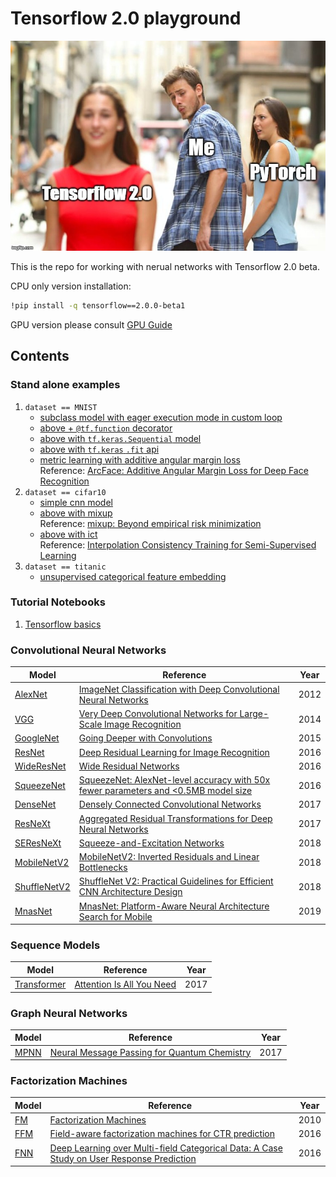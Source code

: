 # Tensorflow 2.0 playground

![image](35adva.jpg)  

This is the repo for working with nerual networks with Tensorflow 2.0 beta.

CPU only version installation:  
```bash
!pip install -q tensorflow==2.0.0-beta1
```

GPU version please consult [GPU Guide](https://www.tensorflow.org/install/gpu)

## Contents
### Stand alone examples
1. `dataset == MNIST`
    + [subclass model with eager execution mode in custom loop](mnist_mlp_eager.py)
    + [above + `@tf.function` decorator](mnist_mlp_function.py)
    + [above with `tf.keras.Sequential` model](mnist_mlp_keras_sequential.py)
    + [above with `tf.keras` `.fit` api](mnist_mlp_pure_keras.py)
    + [metric learning with additive angular margin loss](mnist_metric_learning.py)  
     Reference: [ArcFace: Additive Angular Margin Loss for Deep Face Recognition](https://arxiv.org/abs/1801.07698)
2. `dataset == cifar10`
    + [simple cnn model](cifar10_cnn.py)
    + [above with mixup](cifar10_cnn_mixup.py)   
    Reference: [mixup: Beyond empirical risk minimization](https://arxiv.org/abs/1710.09412)
    + [above with ict](cifar10_cnn_ict.py)   
    Reference: [Interpolation Consistency Training for Semi-Supervised Learning](https://arxiv.org/abs/1903.03825)
3. `dataset == titanic`
    + [unsupervised categorical feature embedding](titanic_cat_embd_ae.py)

### Tutorial Notebooks
1. [Tensorflow basics](notebooks/01_basics.ipynb)

### Convolutional Neural Networks
| Model | Reference | Year |
|-------|-----------|------|
| [AlexNet](convnets/alexnet.py) | [ImageNet Classification with Deep Convolutional Neural Networks](http://papers.nips.cc/paper/4824-imagenet-classification-with-deep-convolutional-neural-networks.pdf) | 2012 |
| [VGG](convnets/vgg.py) | [Very Deep Convolutional Networks for Large-Scale Image Recognition](https://arxiv.org/abs/1409.1556) | 2014 |
| [GoogleNet](convnets/googlenet.py) | [Going Deeper with Convolutions](https://arxiv.org/abs/1409.4842) | 2015 |
| [ResNet](convnets/resnet.py) | [Deep Residual Learning for Image Recognition](https://arxiv.org/abs/1512.03385) | 2016 |
| [WideResNet](convnets/resnet) | [Wide Residual Networks](https://arxiv.org/abs/1605.07146) | 2016 |
| [SqueezeNet](convnets/squeezenet.py) | [SqueezeNet: AlexNet-level accuracy with 50x fewer parameters and <0.5MB model size](https://arxiv.org/abs/1602.07360) | 2016 |
| [DenseNet](convnets/densenet.py) | [Densely Connected Convolutional Networks](https://arxiv.org/abs/1608.06993) | 2017 |
| [ResNeXt](convnets/resnet.py) | [Aggregated Residual Transformations for Deep Neural Networks](https://arxiv.org/abs/1611.05431) | 2017 |
| [SEResNeXt](convnets/resnet.py) | [Squeeze-and-Excitation Networks](https://arxiv.org/abs/1709.01507) | 2018 | 
| [MobileNetV2](convnets/mobilenetv2.py) | [MobileNetV2: Inverted Residuals and Linear Bottlenecks](https://arxiv.org/abs/1801.04381) | 2018 |
| [ShuffleNetV2](convnets/shufflenetv2.py) | [ShuffleNet V2: Practical Guidelines for Efficient CNN Architecture Design](https://arxiv.org/abs/1807.11164) | 2018 |
| [MnasNet](convnets/mnasnet.py) | [MnasNet: Platform-Aware Neural Architecture Search for Mobile](https://arxiv.org/abs/1807.11626) | 2019 |

### Sequence Models
| Model | Reference | Year |
|-------|-----------|------|
| [Transformer](sequence/transformer.py) | [Attention Is All You Need](https://arxiv.org/abs/1706.03762) | 2017 |

### Graph Neural Networks
| Model | Reference | Year |
|-------|-----------|------|
| [MPNN](graph/mpnn.py) | [Neural Message Passing for Quantum Chemistry](https://arxiv.org/abs/1704.01212) | 2017 |


### Factorization Machines
| Model | Reference | Year |
|-------|-----------|------|
| [FM](fm/fm.py) | [Factorization Machines](https://ieeexplore.ieee.org/abstract/document/5694074) | 2010 |
| [FFM](fm/ffm.py) | [Field-aware factorization machines for CTR prediction](https://dl.acm.org/citation.cfm?id=2959134) | 2016 |
| [FNN](fm/fnn.py) | [Deep Learning over Multi-field Categorical Data: A Case Study on User Response Prediction](https://arxiv.org/abs/1601.02376) | 2016 |
